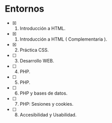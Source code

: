 # Entornos
- [x] 1. Introducción a HTML.
- [x] 1. Introducción a HTML ( Complementaria ).
- [x] 2. Práctica CSS.
- [ ] 3. Desarrollo WEB.
- [ ] 4. PHP.
- [ ] 5. PHP.
- [ ] 6. PHP y bases de datos.
- [ ] 7. PHP: Sesiones y cookies.
- [ ] 8. Accesibilidad y Usabilidad.
